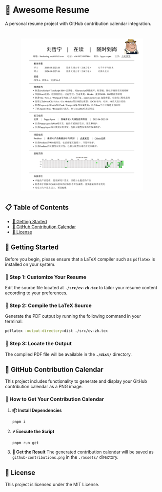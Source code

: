 # 🚀 Awesome Resume

A personal resume project with GitHub contribution calendar integration.
<img src="./assets/resume.png" alt="Resume Preview" width="400" style="display: block; margin: 40px auto;" />
## 📋 Table of Contents

- [🚀 Getting Started](#getting-started)
- [📅 GitHub Contribution Calendar](#github-contribution-calendar)
- [📄 License](#license)

## 🚀 Getting Started

Before you begin, please ensure that a LaTeX compiler such as `pdflatex` is installed on your system.

### 📝 Step 1: Customize Your Resume  
Edit the source file located at **`./src/cv-zh.tex`** to tailor your resume content according to your preferences.

### 🔨 Step 2: Compile the LaTeX Source  
Generate the PDF output by running the following command in your terminal:

```bash
pdflatex -output-directory=dist ./src/cv-zh.tex
```

### 📁 Step 3: Locate the Output  
The compiled PDF file will be available in the **`./dist/`** directory.

## 📅 GitHub Contribution Calendar

This project includes functionality to generate and display your GitHub contribution calendar as a PNG image.

### 🎯 How to Get Your Contribution Calendar

1. **📦 Install Dependencies**
   ```bash
   pnpm i
   ```

2. **⚡ Execute the Script**
   ```bash
   pnpm run get
   ```

3. **📸 Get the Result**
   The generated contribution calendar will be saved as `github-contributions.png` in the `./assets/` directory.

## 📄 License

This project is licensed under the MIT License.

